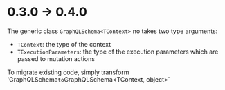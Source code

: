 # 0.3.0 -> 0.4.0


The generic class `GraphQLSchema<TContext>` no takes two type arguments:

 - `TContext`: the type of the context
 - `TExecutionParameters`: the type of the execution parameters which are passed to mutation actions

To migrate existing code, simply transform 'GraphQLSchema<TContext>` to `GraphQLSchema<TContext, object>`

